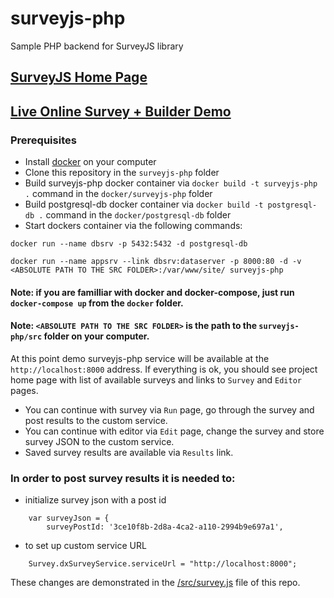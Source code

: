 # surveyjs-php
Sample PHP backend for SurveyJS library

## [SurveyJS Home Page](https://surveyjs.io/Examples/Service/)

## [Live Online Survey + Builder Demo](https://surveyjs-php.herokuapp.com/)


### Prerequisites
- Install [docker](https://www.docker.com/) on your computer
- Clone this repository in the `surveyjs-php` folder
- Build surveyjs-php docker container via `docker build -t surveyjs-php .` command in the `docker/surveyjs-php` folder
- Build postgresql-db docker container via `docker build -t postgresql-db .` command in the `docker/postgresql-db` folder
- Start dockers container via the following commands:

`docker run --name dbsrv -p 5432:5432 -d postgresql-db`

`docker run --name appsrv --link dbsrv:dataserver -p 8000:80 -d -v <ABSOLUTE PATH TO THE SRC FOLDER>:/var/www/site/ surveyjs-php`

#### Note: if you are familliar with docker and docker-compose, just run `docker-compose up` from the `docker` folder.
#### Note: `<ABSOLUTE PATH TO THE SRC FOLDER>` is the path to the `surveyjs-php/src` folder on your computer.


At this point demo surveyjs-php service will be available at the `http://localhost:8000` address.
If everything is ok, you should see project home page with list of available surveys and links to `Survey` and `Editor` pages.
- You can continue with survey via `Run` page, go through the survey and post results to the custom service.
- You can continue with editor via `Edit` page, change the survey and store survey JSON to the custom service.
- Saved survey results are available via `Results` link.


### In order to post survey results it is needed to:
- initialize survey json with a post id
```
    var surveyJson = {
        surveyPostId: '3ce10f8b-2d8a-4ca2-a110-2994b9e697a1',
```
- to set up custom service URL
```
    Survey.dxSurveyService.serviceUrl = "http://localhost:8000";
```
These changes are demonstrated in the [/src/survey.js](https://github.com/surveyjs/surveyjs-php/blob/master/src/survey.js) file of this repo.
